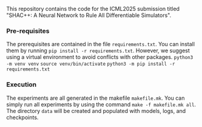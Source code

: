 
This repository contains the code for the ICML2025 submission titled "SHAC++: A Neural Network to Rule All Differentiable Simulators".

### Pre-requisites
The prerequisites are contained in the file `requirements.txt`. You can install them by running `pip install -r requirements.txt`. However, we suggest using a virtual environment to avoid conflicts with other packages.
`python3 -m venv venv`
`source venv/bin/activate`
`python3 -m pip install -r requirements.txt`

### Execution
The experiments are all generated in the makefile `makefile.mk`. You can simply run all experiments by using the command `make -f makefile.mk all`. The directory `data` will be created and populated with models, logs, and checkpoints.
